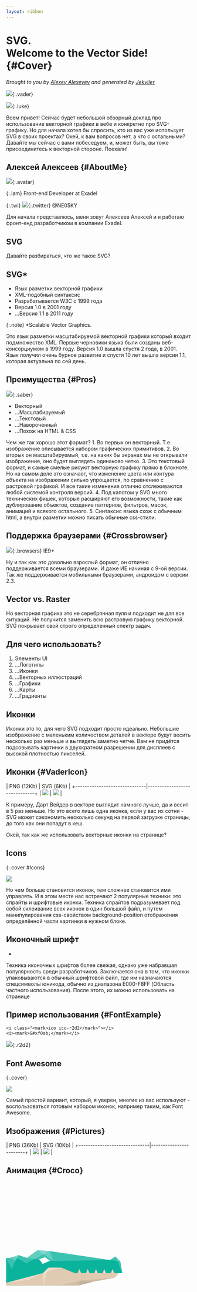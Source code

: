 ```yaml
---
layout: ribbon  
---
```


# SVG. <br> Welcome to the Vector Side! {#Cover}

*Brought to you by [Alexey Alexeyev](https://github.com/NE05KY/) and generated by [Jekyller](https://github.com/shower/jekyller)*

![](pictures/vader.png){:.vader}
<!-- Copyright 2012 KrOprOX -->
![](pictures/luke.jpg){:.luke}

<footer>
Всем привет! Сейчас будет небольшой обзорный доклад про использование векторной графики в вебе и конкретно про SVG-графику. 
Но для начала хотел бы спросить, кто из вас уже использует SVG в своих проектах? 
Окей, к вам вопросов нет, а что с остальными? 
Давайте мы сейчас с вами побеседуем, и, может быть, вы тоже присоединитесь к векторной стороне. 
Поехали!
</footer>

<style>
#Cover {
    background: #FFF;
}
#Cover .vader {
    right: 0;
    left: auto;
    bottom: 0;
    top: auto;
}
#Cover .luke {
    left: 0;
    bottom: 0;
    top: auto;
    }
#Cover h2 {
    margin:-30px 0 0;
    color:#666;
    text-align:center;
    font-size:70px;
    }
#Cover p {
    margin:10px 0 0;
    text-align:center;
    font-style:italic;
    font-size:20px;
    }
#Cover p a {
        color: grey;
}
</style>

## Алексей Алексеев {#AboutMe}

![](pictures/avatar.jpg){:.avatar}

{:.iam}
Front-end Developer at Exadel

{:.twi}
![](pictures/twitter-logo.png){:.twitter} @NE05KY

<footer>
Для начала представлюсь, меня зовут Алексеев Алексей и я работаю фронт-енд разработчиком в компании Exadel.
</footer>

<style>
#AboutMe:after {
    visibility: hidden;
}
#AboutMe h2 {
     float: left;
}
#AboutMe .iam {
     float: left;
     margin-bottom: 15px;
 }
#AboutMe .twi {
    float: left;
    clear: left;
    line-height: 48px;
}
#AboutMe .twi img {
    float:left;
}
#AboutMe .avatar {
    width: 300px;
    height: 300px;
    float: right;
    border-radius: 50%;
}   
</style>

## **SVG**

<footer>
Давайте разбираться, что же такое SVG?
</footer>

## SVG*

- Язык разметки векторной графики
- XML-подобный синтаксис
- Разрабатывается W3C с 1999 года
- Версия 1.0 в 2001 году
- ...Версия 1.1 в 2011 году

{:.note}
*Scalable Vector Graphics.

<footer>
Это язык разметки масштабируемой векторной графики который входит подмножество XML.
Первые черновики языка были созданы веб-консорциумом в 1999 году.
Версия 1.0 вышла спустя 2 года, в 2001.
Язык получил очень бурное развитие и спустя 10 лет вышла версия 1.1, которая актуальна по сей день.
</footer>

## Преимущества {#Pros}

![](pictures/new_saber.jpg){:.saber}

- Векторный
- ...Масштабируемый
- ...Текстовый
- ...Навороченный
- ...Похож на HTML & CSS

<style>
#Pros .saber {
    float: right;
    height: 300px;
    }
</style>

<footer>
Чем же так хорошо этот формат? 
1. Во первых он векторный. 
Т.е. изображение описывается набором графических примитивов.
2. Во вторых он масштабируемый, т.е. на каких бы экранах мы не открывали изображение, оно будет выглядеть одинаково четко.
3. Это текстовый формат, и самые смелые рисуют векторную графику прямо в блокноте. 
Но на самом деле это означает, что изменение цвета или контура объекта на изображении сильно упрощается, по сравнению с растровой графикой.
И все такие изменения отлично отслеживаются любой системой контроля версий.
4. Под капотом у SVG много технических фишек, которые расширяют его возможности, такие как дублирование объектов, создание паттернов, фильтров, масок, анимаций и всякого остального.
5. Синтаксис языка схож с обычным html, а внутри разметки можно писать обычные css-стили.
</footer>

## Поддержка браузерами {#Crossbrowser}
<!-- TODO: tooltips -->
![](pictures/browsers.svg){:.browsers}
<span class="tooltip" data-tooltip="I’m the tooltip text.">IE9+</span>
<!-- Copyright caferati.me @ rafael@caferati.me -->

<footer>
Ну и так как это довольно взрослый формат, он отлично поддерживается всеми браузерами.
И даже ИЕ начиная с 9-ой версии. Так же поддерживается мобильными браузерами, андроидом с версии 2.3.
</footer>

<style>
#Crossbrowser .browsers {
    width: 100%;
    margin-top: 70px;
}
</style>

## **Vector vs. Raster**

<footer>
Но векторная графика это не серебрянная пуля и подходит не для все ситуаций.
Не получится заменить всю растровую графику векторной. SVG покрывает свой строго определенный спектр задач.
</footer>

## Для чего использовать?

1. Элементы UI
2. ...Логотипы
3. ...Иконки
4. ...Векторных иллюстраций
5. ...Графики
6. ...Карты
7. ...Градиенты 

<footer>

</footer>

## **Иконки**  

<footer>
Иконки это то, для чего SVG подходит просто идеально. 
Небольшие изображение с маленьким количеством деталей в векторе будут весить несколько раз меньше и выглядеть заметно четче.
Вам не придётся подсовывать картинки в двухкратном разрешении для дисплеев с высокой плотностью пикселей. 
</footer>

## Иконки {#VaderIcon}

| PNG (12Kb)                   | SVG (6Kb)                    | 
+------------------------------|------------------------------+
| ![](pictures/vader_icon.png) | ![](pictures/vader_icon.svg) |

<footer>
К примеру, Дарт Вейдер в векторе выглядит намного лучше, да и весит в 5 раз меньше.
Но это всего лишь одна иконка, если у вас их сотни - SVG может сэкономить несколько секунд на первой загрузке страницы,
до того как они попадут в кеш. 

Окей, так как же использовать векторные иконки на странице?
</footer>

<style>
#VaderIcon img {
    width: 300px;
    vertical-align: middle;
}
</style>

## Icons 
{:.cover #Icons}
<!-- TODO: animated page -->
![](pictures/icons.jpg)

<footer>
Но чем больше становится иконок, тем сложнее становится ими управлять. 
И в этом месте нас встречают 2 популярные техники: это спрайты и шрифтовые иконки.
Техника спрайтов подразумевает под собой склеивание всех иконок в один большой файл, 
и путем манипулирования css-свойством background-position отображения определённой части картинки в нужном блоке.
</footer>

<style>
#Icons h2 {
    display: none;
}
</style>

## Иконочный шрифт
- 

<footer>
Техника иконочных шрифтов более свежая, однако уже набравшая популярность среди разработчиков.
Заключается она в том, что иконки упаковываются в обычный шрифтовой файл, где им назначаются спецсимволы юникода,
обычно из диапазона E000-F8FF (Область частного использования).
После этого, их можно использовать на странице 
</footer>

## Пример использования {#FontExample}
    <i class="<mark>ico ico-r2d2</mark>"></i>
    <i><mark>&#xf0ab;</mark></i>

![](pictures/r2d2.svg){:.r2d2}

<style>
#FontExample .r2d2 {
    width: 200px;
    float: right;
}
</style>

## Font Awesome
{:.cover}
<!-- TODO: animated page -->
![](pictures/awesome.jpg)

<footer>
Самый простой вариант, который, я уверен, многие из вас используют - воспользоваться готовым набором иконок, 
например таким, как  Font Awesome. 
</footer>

## Изображения {#Pictures}

| PNG (36Kb)                   | SVG (10Kb)             | 
+------------------------------|------------------------+
| ![](pictures/yoda.png)       | ![](pictures/yoda.svg) |

<style>
#Pictures table th {
    text-align: center;
}
#Pictures img {
    width: 100%;
    vertical-align: middle;
}
</style>


## Анимация {#Croco}
<script src="scripts/snap.svg-min.js"></script>
<script src="scripts/crocodile.js"></script>
<style>#Croco .wrapper{text-align:left;margin-top:-150px;}</style>
<div class="wrapper"><svg version="1.1" id="crocodile" xmlns="http://www.w3.org/2000/svg" xmlns:xlink="http://www.w3.org/1999/xlink" x="0px" y="0px" width="700px" height="500px" viewBox="0 0 400 250" enable-background="new 0 0 260 250" xml:space="preserve"> <g> <text id="symbol" transform="matrix(1 0 0 1 224.2318 361)" fill="#848383" font-family="'MyriadPro-Regular'" font-size="70">SVG!</text> <g id="head"> <polygon fill="#09B39C" points="44.613,146.703 26.665,140.721 8.718,146.703 -0.252,146.703 -0.252,206.523 44.613,206.523 119.387,206.523 119.387,167.64 "></polygon> <polygon opacity="0.2" fill="#FFFFFF" enable-background="new " points="-0.252,146.703 11.712,170.631 26.667,140.721 8.721,146.703 "></polygon> <polyline opacity="0.2" fill="#FFFFFF" enable-background="new " points="8.718,146.703 20.685,152.685 26.665,140.721 "></polyline> <polygon opacity="0.2" fill="#FFFFFF" enable-background="new " points="44.613,146.703 53.613,163.667 17.694,143.712 26.667,140.721 "></polygon> </g> <g id="upper-head" transform="matrix(0.9903,0.1392,-0.1392,0.9903,20.8867,-4.693)"> <g id="upper-jaw" transform="matrix(0.7986,0.6018,-0.6018,0.7986,94.3542,-29.9951)"> <g> <path id="upper-teeth" fill="#E0CAB1" d="M151.174,129.382l14.913,6.086l-6.602-14.691L151.174,129.382z M138.707,142.292 l14.914,6.086l-6.603-14.692L138.707,142.292z M126.241,155.201l14.913,6.086l-6.602-14.692L126.241,155.201z M163.64,116.474 l14.913,6.085l-6.603-14.692L163.64,116.474z M176.106,103.564l14.913,6.086l-6.602-14.692L176.106,103.564z M188.572,90.655 l14.914,6.085l-6.602-14.691L188.572,90.655z M201.039,77.746l14.913,6.085L209.35,69.14L201.039,77.746z M221.816,56.23 l-8.311,8.607l14.913,6.085L221.816,56.23z"></path> <path opacity="0.4" fill="#FFFFFF" enable-background="new " d="M155.329,125.08l10.758,10.388l-6.602-14.691L155.329,125.08 z M142.863,137.989l10.758,10.389l-6.603-14.692L142.863,137.989z M130.396,150.898l10.758,10.389l-6.602-14.692 L130.396,150.898z M167.796,112.171l10.757,10.388l-6.603-14.692L167.796,112.171z M180.261,99.261l10.758,10.389l-6.602-14.692 L180.261,99.261z M192.728,86.352l10.758,10.388l-6.602-14.691L192.728,86.352z M205.195,73.443l10.757,10.388L209.35,69.14 L205.195,73.443z M221.816,56.23l-4.156,4.303l10.758,10.389L221.816,56.23z"></path> </g> <polygon fill="#09B39C" points="215.135,33 200.18,33 197.189,46.955 92,125 88.355,171.706 106.387,180.64 236.072,47.955 "></polygon> <polygon opacity="0.2" fill="#FFFFFF" enable-background="new " points="92,125 97.423,150.703 197.189,46.955 "></polygon> <line opacity="0.2" fill="#FFFFFF" enable-background="new " x1="197.189" y1="46.955" x2="92" y2="125"></line> <polygon opacity="0.2" fill="#FFFFFF" enable-background="new " points="200.18,33 236.072,47.955 215.135,33 "></polygon> <polygon opacity="0.2" fill="#FFFFFF" enable-background="new " points="197.189,46.955 215.135,33 200.18,33 "></polygon> </g> <polygon fill="#09B39C" points="92,125 65.55,126.757 44.613,146.703 44.613,176.523 119.387,176.523 119.387,167.64 107.897,156.377 "></polygon> <polygon opacity="0.2" fill="#FFFFFF" enable-background="new " points="92,125 102.423,145.703 65.55,126.757 "></polygon> <polygon opacity="0.2" fill="#FFFFFF" enable-background="new " points="44.613,146.703 102.423,145.703 92,125 65.55,126.757 "></polygon> <polygon id="eye_1_" fill="#FFFFFF" points="71.532,145.703 83.495,139.721 95.459,145.703 80.505,154.676 "></polygon> <polygon opacity="0.2" fill="#FFFFFF" enable-background="new " points="44.613,146.703 44.613,158.667 92,125 65.55,126.757 "></polygon> </g> <g id="bottom-jaw"> <g> <polygon fill="#E0CAB1" points="152.531,185.586 158.513,170.631 164.495,185.586 "></polygon> <polygon opacity="0.4" fill="#FFFFFF" enable-background="new " points="164.495,185.586 158.513,170.631 158.513,185.586 "></polygon> </g> <g> <polygon fill="#E0CAB1" points="170.477,185.586 176.459,170.631 182.441,185.586 "></polygon> <polygon opacity="0.4" fill="#FFFFFF" enable-background="new " points="182.441,185.586 176.459,170.631 176.459,185.586 "></polygon> </g> <g> <polygon fill="#E0CAB1" points="188.423,185.586 194.405,170.631 200.387,185.586 "></polygon> <polygon opacity="0.4" fill="#FFFFFF" enable-background="new " points="200.387,185.586 194.405,170.631 194.405,185.586 "></polygon> </g> <g> <polygon fill="#E0CAB1" points="206.369,185.586 212.351,170.631 218.333,185.586 "></polygon> <polygon opacity="0.4" fill="#FFFFFF" enable-background="new " points="218.333,185.586 212.351,170.631 212.351,185.586 "></polygon> </g> <g> <polygon fill="#E0CAB1" points="224.315,185.586 230.297,170.631 236.279,185.586 "></polygon> <polygon opacity="0.4" fill="#FFFFFF" enable-background="new " points="236.279,185.586 230.297,170.631 230.297,185.586 "></polygon> </g> <polygon fill="#E0CAB1" points="148.54,179.604 119.596,167.64 109.657,167.64 103.675,167.64 91.711,167.64 79.747,179.604 0,200.541 0,206.523 79.747,206.523 156.522,206.523 187.432,198.55 235.288,189.577 244.252,179.604 "></polygon> <polygon opacity="0.3" fill="#FFFFFF" enable-background="new " points="119.594,167.64 91.711,167.64 79.747,179.604 "></polygon> <polygon opacity="0.3" fill="#FFFFFF" enable-background="new " points="91.711,167.64 79.747,206.523 79.747,179.604 "></polygon> <polygon opacity="0.1" fill="#534741" enable-background="new " points="235.288,189.577 160.513,195.559 115.639,206.523 156.522,206.523 187.432,198.55 "></polygon> <polygon opacity="0.1" fill="#534741" enable-background="new " points="187.432,198.55 160.513,195.559 156.522,206.523 156.522,206.523 "></polygon> <polygon opacity="0.3" fill="#FFFFFF" enable-background="new " points="0,200.541 46.847,194.559 79.747,179.604 "></polygon> </g> </g> <desc>Created with Snap</desc><defs></defs></svg></div>
<!-- svg from site snapsvg.io -->